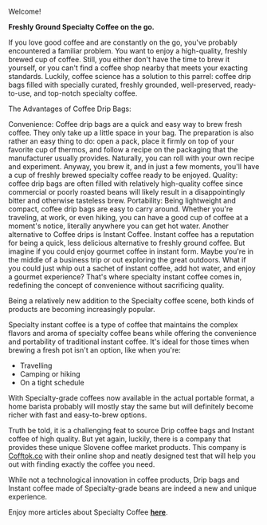 Welcome!

**Freshly Ground Specialty Coffee on the go.**

If you love good coffee and are constantly on the go, you've probably encountered a familiar problem. You want to enjoy a high-quality, freshly brewed cup of coffee. Still, you either don't have the time to brew it yourself, or you can't find a coffee shop nearby that meets your exacting standards. Luckily, coffee science has a solution to this parrel: coffee drip bags filled with specially curated, freshly grounded, well-preserved, ready-to-use, and top-notch specialty coffee. 

The Advantages of Coffee Drip Bags:

Convenience: Coffee drip bags are a quick and easy way to brew fresh coffee. They only take up a little space in your bag. The preparation is also rather an easy thing to do: open a pack, place it firmly on top of your favorite cup of thermos, and follow a recipe on the packaging that the manufacturer usually provides. Naturally, you can roll with your own recipe and experiment. Anyway, you brew it, and in just a few moments, you'll have a cup of freshly brewed specialty coffee ready to be enjoyed.
Quality: coffee drip bags are often filled with relatively high-quality coffee since commercial or poorly roasted beans will likely result in a disappointingly bitter and otherwise tasteless brew.
Portability: Being lightweight and compact, coffee drip bags are easy to carry around. Whether you're traveling, at work, or even hiking, you can have a good cup of coffee at a moment's notice, literally anywhere you can get hot water.
Another alternative to Coffee drips is Instant Coffee.
Instant coffee has a reputation for being a quick, less delicious alternative to freshly ground coffee. But imagine if you could enjoy gourmet coffee in instant form. Maybe you're in the middle of a business trip or out exploring the great outdoors. What if you could just whip out a sachet of instant coffee, add hot water, and enjoy a gourmet experience? That's where specialty instant coffee comes in, redefining the concept of convenience without sacrificing quality. 

Being a relatively new addition to the Specialty coffee scene, both kinds of products are becoming increasingly popular.

Specialty instant coffee is a type of coffee that maintains the complex flavors and aroma of specialty coffee beans while offering the convenience and portability of traditional instant coffee. It's ideal for those times when brewing a fresh pot isn't an option, like when you're: 

- Travelling
- Camping or hiking
- On a tight schedule

With Specialty-grade coffees now available in the actual portable format, a home barista probably will mostly stay the same but will definitely become richer with fast and easy-to-brew options. 

Truth be told, it is a challenging feat to source Drip coffee bags and Instant coffee of high quality. 
But yet again, luckily, there is a company that provides these unique Slovene coffee market products. This company is [Cofftok.co](https://cofftok.co) with their online shop and neatly designed test that will help you out with finding exactly the coffee you need. 

While not a technological innovation in coffee products, Drip bags and Instant coffee made of Specialty-grade beans are indeed a new and unique experience. 

Enjoy more articles about Specialty Coffee **[here](https://specialtykava.si)**.


